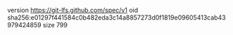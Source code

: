 version https://git-lfs.github.com/spec/v1
oid sha256:e01297f441584c0b482eda3c14a8857273d0f1819e09605413cab43979424859
size 799
